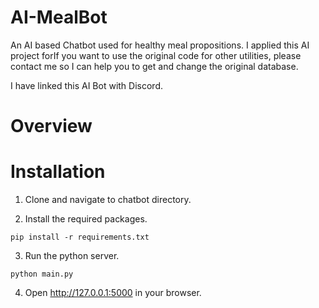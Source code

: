 # AI-MealBot
An AI based Chatbot used for healthy meal propositions. I applied this AI project forIf you want to use the original code for other utilities, please contact me so I can help you to get and change the original database. 

I have linked this AI Bot with Discord. 

# Overview

# Installation
1. Clone and navigate to chatbot directory.

2. Install the required packages.
```
pip install -r requirements.txt
```

3. Run the python server.
```
python main.py
```

4. Open http://127.0.0.1:5000 in your browser.
